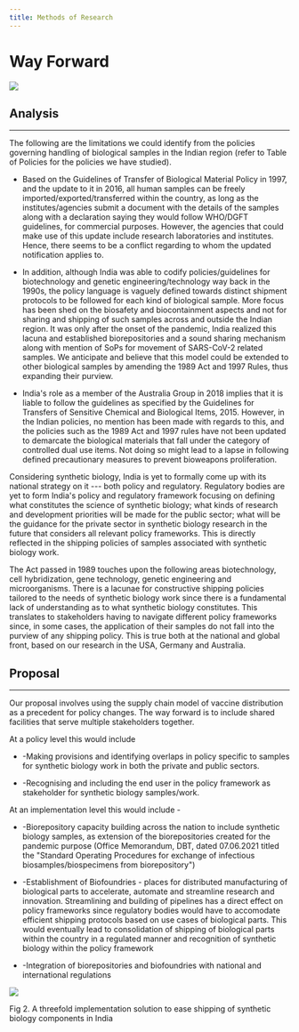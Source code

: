 ```yaml
---
title: Methods of Research
---
```


# Way Forward

![](https://images.unsplash.com/photo-1518527989017-5baca7a58d3c?ixid=MnwxMjA3fDB8MHxwaG90by1wYWdlfHx8fGVufDB8fHx8&ixlib=rb-1.2.1&auto=format&fit=crop&w=1548&q=80)

## Analysis
---

The following are the limitations we could identify from the policies governing handling of biological samples in the Indian region (refer to Table of Policies for the policies we have studied). 

-   Based on the Guidelines of Transfer of Biological Material Policy in 1997, and the update to it in 2016, all human samples can be freely imported/exported/transferred within the country, as long as the institutes/agencies submit a document with the details of the samples along with a declaration saying they would follow WHO/DGFT guidelines, for commercial purposes. However, the agencies that could make use of this update include research laboratories and institutes. Hence, there seems to be a conflict regarding to whom the updated notification applies to. 

-   In addition, although India was able to codify policies/guidelines for biotechnology and genetic engineering/technology way back in the 1990s, the policy language is vaguely defined towards distinct shipment protocols to be followed for each kind of biological sample. More focus has been shed on the biosafety and biocontainment aspects and not for sharing and shipping of such samples across and outside the Indian region. It was only after the onset of the pandemic, India realized this lacuna and established biorepositories and a sound sharing mechanism along with mention of SoPs for movement of SARS-CoV-2 related samples. We anticipate and believe that this model could be extended to other biological samples by amending the 1989 Act and 1997 Rules, thus expanding their purview.  

-   India's role as a member of the Australia Group in 2018 implies that it is liable to follow the guidelines as specified by the Guidelines for Transfers of Sensitive Chemical and Biological Items, 2015. However, in the Indian policies, no mention has been made with regards to this, and the policies such as the 1989 Act and 1997 rules have not been updated to demarcate the biological materials that fall under the category of controlled dual use items. Not doing so might lead to a lapse in following defined precautionary measures to prevent bioweapons proliferation.

Considering synthetic biology, India is yet to formally come up with its national strategy on it --- both policy and regulatory. Regulatory bodies are yet to form India's policy and regulatory framework focusing on defining what constitutes the science of synthetic biology; what kinds of research and development priorities will be made for the public sector; what will be the guidance for the private sector in synthetic biology research in the future that considers all relevant policy frameworks. This is directly reflected in the shipping policies of samples associated with synthetic biology work.

The Act passed in 1989 touches upon the following areas biotechnology, cell hybridization, gene technology, genetic engineering and microorganisms. There is a lacunae for constructive shipping policies tailored to the needs of synthetic biology work since there is a fundamental lack of understanding as to what synthetic biology constitutes. This translates to stakeholders having to navigate different policy frameworks since, in some cases, the application of their samples do not fall into the purview of any shipping policy. This is true both at the national and global front, based on our research in the USA, Germany and Australia.

## Proposal 
---

Our proposal involves using the supply chain model of vaccine distribution as a precedent for policy changes. The way forward is to include shared facilities that serve multiple stakeholders together.

At a policy level this would include 

-   -Making provisions and identifying overlaps in policy specific to samples for synthetic biology work in both the private and public sectors.

-   -Recognising and including the end user in the policy framework as stakeholder for synthetic biology samples/work.

At an implementation level this would include - 

-   -Biorepository capacity building across the nation to include synthetic biology samples, as extension of the biorepositories created for the pandemic purpose (Office Memorandum, DBT, dated 07.06.2021 titled the "Standard Operating Procedures for exchange of infectious biosamples/biospecimens from biorepository")

-   -Establishment of Biofoundries - places for distributed manufacturing of biological parts to accelerate, automate and streamline research and innovation. Streamlining and building of pipelines has a direct effect on policy frameworks since regulatory bodies would have to accomodate efficient shipping protocols based on use cases of biological parts. This would eventually lead to consolidation of shipping of biological parts within the country in a regulated manner and recognition of synthetic biology within the policy framework 

-   -Integration of biorepositories and biofoundries with national and international regulations 

![](https://lh6.googleusercontent.com/kQRz7EYf01l_tjhmDAsCCwnfaakNoEI0IN4Xk_rBpoA9e6vz-d7a4QOXlxy9p296XLdh-ZDqA_527v6mMsQJpKUzWPX7vJwS_JTQN6uC0qc09Ch8p3qjNXDmjKxo_h0COvJf7_Cg=s0)

Fig 2. A threefold implementation solution to ease shipping of synthetic biology components in India